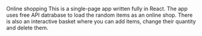Online shopping
This is a single-page app written fully in React. 
The app uses free API datrabase to load the random items as an online shop.
There is also an interactive basket where you can add items, change their quantity and delete them. 

